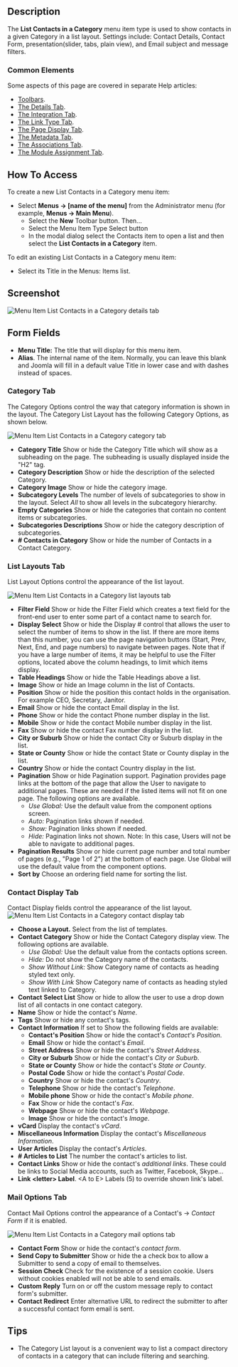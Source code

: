 <!-- Filename: Help4.x:Menu_Item:_List_Contacts_in_a_Category / Display title: List Contacts in a Category -->

## Description

The **List Contacts in a Category** menu item type is used to show
contacts in a given Category in a list layout. Settings include: Contact
Details, Contact Form, presentation(slider, tabs, plain view), and Email
subject and message filters.

### Common Elements

Some aspects of this page are covered in separate Help articles:

* [Toolbars](jdocmanual?article=help/common-elements/toolbars).
* [The Details Tab](jdocmanual?article=help/menu-items-common/menu-item-details).
* [The Integration Tab](jdocmanual?article=help/menu-items-common/menu-item-integration).
* [The Link Type Tab](jdocmanual?article=help/menu-items-common/menu-item-link-type).
* [The Page Display Tab](jdocmanual?article=help/menu-items-common/menu-item-page-display).
* [The Metadata Tab](jdocmanual?article=help/menu-items-common/menu-item-metadata).
* [The Associations Tab](jdocmanual?article=help/common-elements/edit-associations).
* [The Module Assignment Tab](jdocmanual?article=help/menu-items-common/menu-item-module-assignment).

## How To Access

To create a new List Contacts in a Category menu item:

- Select **Menus → \[name of the menu\]** from the Administrator
  menu (for example, **Menus → Main Menu**).
  - Select the **New** Toolbar button. Then...
  - Select the Menu Item Type Select button
  - In the modal dialog select the Contacts item to open a list and then
    select the **List Contacts in a Category** item.

To edit an existing List Contacts in a Category menu item:

- Select its Title in the Menus: Items list.

## Screenshot

![Menu Item List Contacts in a Category details tab](../../../en/images/menu-items/contacts-list-contacts-in-a-category-details-tab.png)

## Form Fields

- **Menu Title:** The title that will display for this menu item.
- **Alias**. The internal name of the item. Normally, you can leave this
  blank and Joomla will fill in a default value Title in lower case and
  with dashes instead of spaces.

### Category Tab

The Category Options control the way that category information is shown
in the layout. The Category List Layout has the following Category
Options, as shown below.

![Menu Item List Contacts in a Category category tab](../../../en/images/menu-items/contacts-list-contacts-in-a-category-category-tab.png)

- **Category Title** Show or hide the Category Title which
  will show as a subheading on the page. The subheading is usually
  displayed inside the "H2" tag.
- **Category Description** Show or hide the description of the selected
  Category.
- **Category Image** Show or hide the category image.
- **Subcategory Levels** The number of levels of subcategories to show in
  the layout. Select *All* to show all levels in the subcategory hierarchy.
- **Empty Categories** Show or hide the categories that contain no content
  items or subcategories.
- **Subcategories Descriptions** Show or hide the category description of
  subcategories.
- **\# Contacts in Category** Show or hide the number of Contacts in a
  Contact Category.

### List Layouts Tab

List Layout Options control the appearance of the list layout.

![Menu Item List Contacts in a Category list layouts tab](../../../en/images/menu-items/contacts-featured-contacts-list-layouts-tab.png)

- **Filter Field** Show or hide the Filter Field which creates a text field
  for the front-end user to enter some part of a contact name to search for.
- **Display Select** Show or hide the Display \# control that allows the user
  to select the number of items to show in the list.
    If there are more items than this number, you can use the page
    navigation buttons (Start, Prev, Next, End, and page numbers) to
    navigate between pages. Note that if you have a large number of items,
    it may be helpful to use the Filter options, located above the column
    headings, to limit which items display.
- **Table Headings** Show or hide the Table Headings above a list.
- **Image** Show or hide an Image column in the list of Contacts.
- **Position** Show or hide the position this contact holds
  in the organisation. For example CEO, Secretary, Janitor.
- **Email** Show or hide the contact Email display in the list.
- **Phone** Show or hide the contact Phone number display in the list.
- **Mobile** Show or hide the contact Mobile number display in the list.
- **Fax** Show or hide the contact Fax number display in the list.
- **City or Suburb** Show or hide the contact City or Suburb display in the
  list.
- **State or County** Show or hide the contact State or County display in the
  list.
- **Country** Show or hide the contact Country display in the list.
- **Pagination** Show or hide Pagination support. Pagination provides
  page links at the bottom of the page that allow the User to navigate
  to additional pages. These are needed if the listed items will not fit
  on one page.
    The following options are available.
    - *Use Global:* Use the default value from the component options screen.
    - *Auto:* Pagination links shown if needed.
    - *Show:* Pagination links shown if needed.
    - *Hide:* Pagination links not shown. Note: In this case, Users will not
    be able to navigate to additional pages.
- **Pagination Results** Show or hide current page number and total number of
  pages (e.g., "Page 1 of 2") at the bottom of each page. Use Global
  will use the default value from the component options.
- **Sort by** Choose an ordering field name for sorting the list.

### Contact Display Tab

Contact Display fields control the appearance of the list layout.
![Menu Item List Contacts in a Category contact display tab](../../../en/images/menu-items/contacts-featured-contacts-form-tab.png)

- **Choose a Layout.** Select from the list of templates.
- **Contact Category** Show or hide the Contact Category display view.
    The following options are available.
    - *Use Global:* Use the default value from the contacts options screen.
    - *Hide:* Do not show the Category name of the contacts.
    - *Show Without Link:* Show Category name of contacts as heading styled
      text only.
    - *Show With Link* Show Category name of contacts as heading styled text
    linked to Category.
- **Contact Select List** Show or hide to allow the user to use a drop down
  list of all contacts in one contact category.
- **Name** Show or hide the contact's *Name*.
- **Tags** Show or hide any contact's tags.
- **Contact Information** If set to Show the following fields are available:
  - **Contact's Position** Show or hide the contact's *Contact's Position*.
  - **Email** Show or hide the contact's *Email*.
  - **Street Address** Show or hide the contact's *Street Address*.
  - **City or Suburb** Show or hide the contact's *City or Suburb*.
  - **State or County** Show or hide the contact's *State or County*.
  - **Postal Code** Show or hide the contact's *Postal Code*.
  - **Country** Show or hide the contact's *Country*.
  - **Telephone** Show or hide the contact's *Telephone*.
  - **Mobile phone** Show or hide the contact's *Mobile phone*.
  - **Fax** Show or hide the contact's *Fax*.
  - **Webpage** Show or hide the contact's *Webpage*.
  - **Image** Show or hide the contact's *Image*.
- **vCard** Display the contact's *vCard*.
- **Miscellaneous Information** Display the contact's *Miscellaneous Information*.
- **User Articles** Display the contact's *Articles*.
- **\# Articles to List** The number the contact's articles to list.
- **Contact Links** Show or hide the contact's *additional links*. These could
  be links to Social Media accounts, such as Twitter, Facebook, Skype...
- **Link \<letter\> Label**. \<A to E\> Labels (5) to override shown
  link's label.

### Mail Options Tab

Contact Mail Options control the appearance of a Contact's → *Contact Form*
if it is enabled.

![Menu Item List Contacts in a Category mail options tab](../../../en/images/menu-items/contacts-featured-contacts-mail-options-tab.png)

- **Contact Form** Show or hide the contact's *contact form*.
- **Send Copy to Submitter** Show or hide the a check
  box to allow a Submitter to send a copy of email to themselves.
- **Session Check** Check for the existence of a session cookie. Users without
  cookies enabled will not be able to send emails.
- **Custom Reply** Turn on or off the custom message reply to contact form's
  submitter.
- **Contact Redirect** Enter alternative URL to redirect the submitter to
  after a successful contact form email is sent.

## Tips

- The Category List layout is a convenient way to list a compact
  directory of contacts in a category that can include filtering and
  searching.
